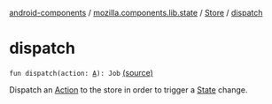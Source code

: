 [android-components](../../index.md) / [mozilla.components.lib.state](../index.md) / [Store](index.md) / [dispatch](./dispatch.md)

# dispatch

`fun dispatch(action: `[`A`](index.md#A)`): Job` [(source)](https://github.com/mozilla-mobile/android-components/blob/master/components/lib/state/src/main/java/mozilla/components/lib/state/Store.kt#L94)

Dispatch an [Action](../-action.md) to the store in order to trigger a [State](../-state.md) change.

